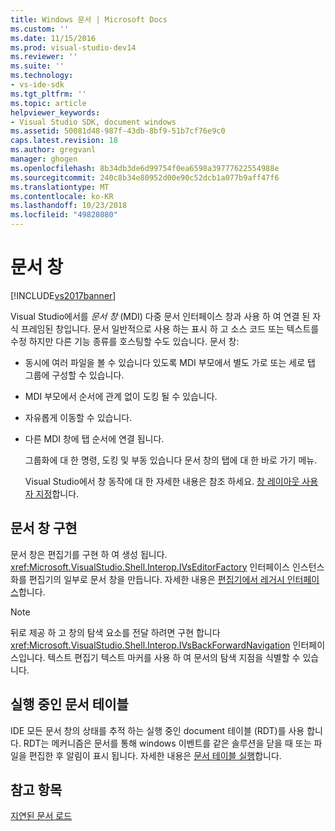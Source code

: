 ```yaml
---
title: Windows 문서 | Microsoft Docs
ms.custom: ''
ms.date: 11/15/2016
ms.prod: visual-studio-dev14
ms.reviewer: ''
ms.suite: ''
ms.technology:
- vs-ide-sdk
ms.tgt_pltfrm: ''
ms.topic: article
helpviewer_keywords:
- Visual Studio SDK, document windows
ms.assetid: 50081d48-987f-43db-8bf9-51b7cf76e9c0
caps.latest.revision: 18
ms.author: gregvanl
manager: ghogen
ms.openlocfilehash: 8b34db3de6d99754f0ea6598a39777622554988e
ms.sourcegitcommit: 240c8b34e80952d00e90c52dcb1a077b9aff47f6
ms.translationtype: MT
ms.contentlocale: ko-KR
ms.lasthandoff: 10/23/2018
ms.locfileid: "49828080"
---
```

# <a name="document-windows"></a>문서 창
[!INCLUDE[vs2017banner](../../includes/vs2017banner.md)]

Visual Studio에서를 *문서 창* (MDI) 다중 문서 인터페이스 창과 사용 하 여 연결 된 자식 프레임된 창입니다. 문서 일반적으로 사용 하는 표시 하 고 소스 코드 또는 텍스트를 수정 하지만 다른 기능 종류를 호스팅할 수도 있습니다. 문서 창:  
  
- 동시에 여러 파일을 볼 수 있습니다 있도록 MDI 부모에서 별도 가로 또는 세로 탭 그룹에 구성할 수 있습니다.  
  
- MDI 부모에서 순서에 관계 없이 도킹 될 수 있습니다.  
  
- 자유롭게 이동할 수 있습니다.  
  
- 다른 MDI 창에 탭 순서에 연결 됩니다.  
  
  그룹화에 대 한 명령, 도킹 및 부동 있습니다 문서 창의 탭에 대 한 바로 가기 메뉴.  
  
  Visual Studio에서 창 동작에 대 한 자세한 내용은 참조 하세요. [창 레이아웃 사용자 지정](../../ide/customizing-window-layouts-in-visual-studio.md)합니다.  
  
## <a name="document-window-implementation"></a>문서 창 구현  
 문서 창은 편집기를 구현 하 여 생성 됩니다. <xref:Microsoft.VisualStudio.Shell.Interop.IVsEditorFactory> 인터페이스 인스턴스화를 편집기의 일부로 문서 창을 만듭니다. 자세한 내용은 [편집기에서 레거시 인터페이스](../../extensibility/legacy-interfaces-in-the-editor.md)합니다.  
  
> [!NOTE]
>  뒤로 제공 하 고 창의 탐색 요소를 전달 하려면 구현 합니다 <xref:Microsoft.VisualStudio.Shell.Interop.IVsBackForwardNavigation> 인터페이스입니다. 텍스트 편집기 텍스트 마커를 사용 하 여 문서의 탐색 지점을 식별할 수 있습니다.  
  
## <a name="the-running-document-table"></a>실행 중인 문서 테이블  
 IDE 모든 문서 창의 상태를 추적 하는 실행 중인 document 테이블 (RDT)를 사용 합니다. RDT는 메커니즘은 문서를 통해 windows 이벤트를 같은 솔루션을 닫을 때 또는 파일을 편집한 후 알림이 표시 됩니다. 자세한 내용은 [문서 테이블 실행](../../extensibility/internals/running-document-table.md)합니다.  
  
## <a name="see-also"></a>참고 항목  
 [지연된 문서 로드](../../extensibility/internals/delayed-document-loading.md)

